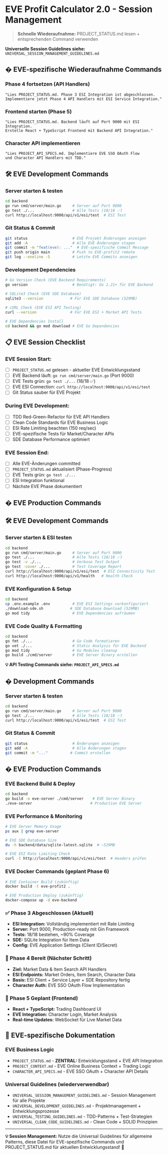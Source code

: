 # EVE Profit Calculator 2.0 - Session Management

> **Schnelle Wiederaufnahme:** PROJECT_STATUS.md lesen + entsprechenden Command verwenden

**Universelle Session Guidelines siehe:** `UNIVERSAL_SESSION_MANAGEMENT_GUIDELINES.md`

## � EVE-spezifische Wiederaufnahme Commands

### Phase 4 fortsetzen (API Handlers)
```
"Lies PROJECT_STATUS.md. Phase 3 ESI Integration ist abgeschlossen. 
Implementiere jetzt Phase 4 API Handlers mit ESI Service Integration."
```

### Frontend starten (Phase 5)
```
"Lies PROJECT_STATUS.md. Backend läuft auf Port 9000 mit ESI Integration. 
Erstelle React + TypeScript Frontend mit Backend API Integration."
```

### Character API implementieren
```
"Lies PROJECT_API_SPECS.md. Implementiere EVE SSO OAuth Flow 
und Character API Handlers mit TDD."
```

## 🛠️ EVE Development Commands

### Server starten & testen
```bash
cd backend
go run cmd/server/main.go     # Server auf Port 9000
go test ./...                 # Alle Tests (18/18 ✅)
curl http://localhost:9000/api/v1/esi/test  # ESI Test
```

### Git Status & Commit
```bash
git status                    # EVE Projekt Änderungen anzeigen
git add -A                    # Alle EVE Änderungen stagen
git commit -m "feat(eve): ..."  # EVE-spezifische Commit Message
git push origin main          # Push to EVE-profit2 remote
git log --oneline -5          # Letzte EVE Commits anzeigen
```

### Development Dependencies
```bash
# Go Version Check (EVE Backend Requirements)
go version                    # Benötigt: Go 1.21+ für EVE Backend

# SQLite3 Check (EVE SDE Database)
sqlite3 --version            # Für EVE SDE Database (529MB)

# cURL Check (EVE ESI API Testing)
curl --version               # Für EVE ESI + Market API Tests

# EVE Dependencies Install
cd backend && go mod download # EVE Go Dependencies
```

## 📋 EVE Session Checklist

### EVE Session Start:
- [ ] `PROJECT_STATUS.md` gelesen - aktueller EVE Entwicklungsstand
- [ ] EVE Backend läuft: `go run cmd/server/main.go` (Port 9000)
- [ ] EVE Tests grün: `go test ./...` (18/18 ✅)
- [ ] EVE ESI Connection: `curl http://localhost:9000/api/v1/esi/test`
- [ ] Git Status sauber für EVE Projekt

### During EVE Development:
- [ ] TDD Red-Green-Refactor für EVE API Handlers
- [ ] Clean Code Standards für EVE Business Logic
- [ ] ESI Rate Limiting beachten (150 req/sec)
- [ ] EVE-spezifische Tests für Market/Character APIs
- [ ] SDE Database Performance optimiert

### EVE Session End:
- [ ] Alle EVE-Änderungen committed
- [ ] `PROJECT_STATUS.md` aktualisiert (Phase-Progress)
- [ ] EVE Tests grün: `go test ./...`
- [ ] ESI Integration funktional
- [ ] Nächste EVE Phase dokumentiert

## � EVE Production Commands

## 🛠️ EVE Development Commands

### Server starten & ESI testen
```bash
cd backend
go run cmd/server/main.go     # Server auf Port 9000
go test ./...                 # Alle Tests (18/18 ✅)
go test -v ./...              # Verbose Test Output
go test -cover ./...          # Test Coverage Report
curl http://localhost:9000/api/v1/esi/test  # ESI Connectivity Test
curl http://localhost:9000/api/v1/health   # Health Check
```

### EVE Konfiguration & Setup
```bash
cd backend
cp .env.example .env          # EVE ESI Settings vorkonfiguriert
./download-sde.sh            # SDE Database Download (529MB)
go mod tidy                   # EVE Dependencies aufräumen
```

### EVE Code Quality & Formatting
```bash
cd backend
go fmt ./...                  # Go Code formatieren
go vet ./...                  # Static Analysis für EVE Backend
go mod tidy                   # Go Modules cleanup
go build ./cmd/server         # EVE Server Binary erstellen
```

**💡 API Testing Commands siehe: `PROJECT_API_SPECS.md`**


## � Development Commands

### Server starten & testen
```bash
cd backend
go run cmd/server/main.go     # Server auf Port 9000
go test ./...                 # Alle Tests (18/18 ✅)
curl http://localhost:9000/api/v1/esi/test  # ESI Test
```

### Git Status & Commit
```bash
git status                    # Änderungen anzeigen
git add -A                    # Alle Änderungen stagen
git commit -m "..."          # Commit erstellen
```

## � EVE Production Commands

### EVE Backend Build & Deploy
```bash
cd backend
go build -o eve-server ./cmd/server    # EVE Server Binary
./eve-server                          # Production EVE Server
```

### EVE Performance & Monitoring
```bash
# EVE Server Memory Usage
ps aux | grep eve-server

# EVE SDE Database Size
du -h backend/data/sqlite-latest.sqlite  # ~529MB

# EVE ESI Rate Limiting Check
curl -I http://localhost:9000/api/v1/esi/test  # Headers prüfen
```

### EVE Docker Commands (geplant Phase 6)
```bash
# EVE Container Build (zukünftig)
docker build -t eve-profit2 .

# EVE Production Deploy (zukünftig)  
docker-compose up -d eve-backend
```

### ✅ Phase 3 Abgeschlossen (Aktuell)
- **ESI Integration:** Vollständig implementiert mit Rate Limiting
- **Server:** Port 9000, Production-ready mit Gin Framework
- **Tests:** 18/18 bestehen, ~90% Coverage
- **SDE:** SQLite Integration für Item Data
- **Config:** EVE Application Settings (Client ID/Secret)

### 🎯 Phase 4 Bereit (Nächster Schritt)
- **Ziel:** Market Data & Item Search API Handlers
- **ESI Endpoints:** Market Orders, Item Search, Character Data
- **Basis:** ESI Client + Service Layer + SDE Repository fertig
- **Character Auth:** EVE SSO OAuth Flow Implementation

### 🚀 Phase 5 Geplant (Frontend)
- **React + TypeScript:** Trading Dashboard UI
- **EVE Integration:** Character Login, Market Analysis
- **Real-time Updates:** WebSocket für Live Market Data

## 📁 EVE-spezifische Dokumentation

### EVE Business Logic
- `PROJECT_STATUS.md` - **ZENTRAL:** Entwicklungsstand + EVE API Integration
- `PROJECT_CONTEXT.md` - EVE Online Business Context + Trading Logic
- `CHARACTER_API_SPECS.md` - EVE SSO OAuth + Character API Details

### Universal Guidelines (wiederverwendbar)
- `UNIVERSAL_SESSION_MANAGEMENT_GUIDELINES.md` - Session Management für alle Projekte
- `UNIVERSAL_DEVELOPMENT_GUIDELINES.md` - Projektmanagement + Entwicklungsprozesse
- `UNIVERSAL_TESTING_GUIDELINES.md` - TDD-Patterns + Test-Strategien
- `UNIVERSAL_CLEAN_CODE_GUIDELINES.md` - Clean Code + SOLID Prinzipien

---

**💡 Session Management:** Nutze die Universal Guidelines für allgemeine Patterns, diese Datei für EVE-spezifische Commands und PROJECT_STATUS.md für aktuellen Entwicklungsstand! 🚀
